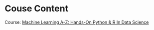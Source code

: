 # Couse Content

Course: [Machine Learning A-Z: Hands-On Python & R In Data Science](https://www.udemy.com/course/machinelearning/)
